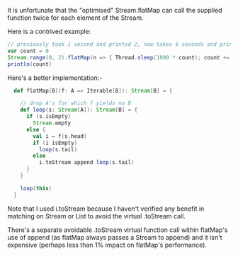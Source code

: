 It is unfortunate that the "optimised" Stream.flatMap
can call the supplied function twice for each element of the Stream.

Here is a contrived example:
```scala
// previously took 1 second and printed 2, now takes 6 seconds and prints 4
var count = 0
Stream.range(0, 2).flatMap(n => { Thread.sleep(1000 * count); count += 1; List(n) } ).length
println(count)
```

Here's a better implementation:-
```scala
  def flatMap[B](f: A => Iterable[B]): Stream[B] = {

    // drop A's for which f yields no B
    def loop(s: Stream[A]): Stream[B] = {
      if (s.isEmpty)
        Stream.empty
      else {
        val i = f(s.head)
        if (i isEmpty)
          loop(s.tail)
        else
          i.toStream append loop(s.tail)
      }
    }    

    loop(this)
  }
```


Note that I used i.toStream because I haven't verified any benefit in matching on Stream or List to avoid the virtual .toStream call. 

There's a separate avoidable .toStream virtual function call within flatMap's use of append (as flatMap always passes a Stream to append) and it isn't expensive (perhaps less than 1% impact on flatMap's performance).
